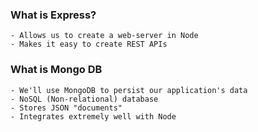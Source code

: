 ### What is Express?
    - Allows us to create a web-server in Node
    - Makes it easy to create REST APIs
    
### What is Mongo DB
    - We'll use MongoDB to persist our application's data
    - NoSQL (Non-relational) database
    - Stores JSON "documents"
    - Integrates extremely well with Node



    
